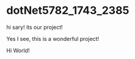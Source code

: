 # dotNet5782_1743_2385

hi sary! its our project!

Yes I see, this is a wonderful project!

Hi World!